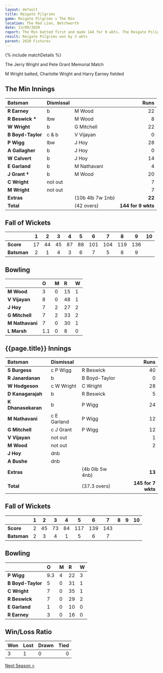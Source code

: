 ```yaml
---
layout: default
title: Reigate Pilgrims
game: Reigate Pilgrims v The Min
location: The Red Lion, Betchworth
date: 13/09/2020
report: The Min batted first and made 144 for 9 wkts. The Reigate Piligims replied with 145 for 7 wickets
result: Reigate Pilgrims won by 3 wkts
parent: 2020 Fixtures
---
```


{% include matchDetails %}

The Jerry Wright and Pete Grant Memorial Match

M Wright batted, Charlotte Wright and Harry Earney fielded

## The Min Innings

| Batsman | Dismissal | | Runs |
|:---|:---|---|---:|
| **R Earney** | b | M Wood | 22 |
| **R Beswick &#42;** | lbw | M Wood | 8 |
| **W Wright** | b | G Mitchell | 22 |
| **B Boyd-Taylor** | c & b | V Vijayan | 0 |
| **P Wigg** | lbw  | J Hoy | 28 |
| **A Gallagher** | b | J Hoy | 0 |
| **W Calvert** | b | J Hoy | 14 |
| **E Garland** | b | M Nathavani | 4 |
| **J Grant &#8224;** | b | M Wood | 20 |
| **C Wright** | not out |  | 7 |
| **M Wright** | not out |  | 7 |
| **Extras** | | (10b 4lb 7w 1nb) | **22** |
| **Total** | | (42 overs) | **144 for 9 wkts** |

## Fall of Wickets

| | 1 | 2 | 3 | 4 | 5 | 6 | 7 | 8 | 9 | 10 |
|---|:---:|:---:|:---:|:---:|:---:|:---:|:---:|:---:|:---:|:---:|
| **Score** | 17 | 44 | 45 | 87 | 88 | 101 | 104 | 119 | 136 |  |
| **Batsman** | 2 | 1 | 4 | 3 | 6 | 7 | 5 | 8 | 9 |  |

## Bowling

| | O | M | R | W |
|---|:---|:---|:---|:---|
| **M Wood** | 3 | 0 | 15 | 1 |
| **V Vijayan** | 8 | 0 | 48 | 1 |
| **J Hoy** | 7 | 2 | 27 | 2 |
| **G Mitchell** | 7 | 2 | 33 | 2 |
| **M Nathavani** | 7 | 0 | 30 | 1 |
| **L Marsh** | 1.1 | 0 | 8 | 0 |

## {{page.title}} Innings

| Batsman | Dismissal | | Runs |
|:---|:---|---|---:|
| **S Burgess** | c P Wigg | R Beswick | 40 |
| **R Janardanan** | b | B Boyd-Taylor | 0 |
| **W Hodgeson** | c W Wright | C Wright | 28 |
| **D Kanagarajah** | b | R Beswick | 5 |
| **K Dhanasekaran** | b | P Wigg | 24 |
| **M Nathavani** | c E Garland | P Wigg | 12 |
| **G Mitchell** | c J Grant | P Wigg | 12|
| **V Vijayan** | not out |  | 1 |
| **M Wood** | not out |  | 2 |
| **J Hoy** | dnb |  |  |
| **A Bushe** | dnb | |  |
| **Extras** | | (4b 0lb 5w 4nb) | **13** |
| **Total** | | (37.3 overs) | **145 for 7 wkts** |

## Fall of Wickets

| | 1 | 2 | 3 | 4 | 5 | 6 | 7 | 8 | 9 | 10 |
|---|:---:|:---:|:---:|:---:|:---:|:---:|:---:|:---:|:---:|:---:|
| **Score** | 2 | 45 | 73 | 84 | 117 | 139 | 143 |  |  |  |
| **Batsman** | 2 | 3 | 4 | 1 | 5 | 6 | 7 |  |  |  |

## Bowling

| | O | M | R | W |
|---|:---|:---|:---|:---|
| **P Wigg** | 9.3 | 4 | 22 | 3 |
| **B Boyd-Taylor** | 5 | 0 | 31 | 1 |
| **C Wright** | 7 | 0 | 35 | 1 |
| **R Beswick** | 7 | 0 | 29 | 2 |
| **E Garland** | 1 | 0 | 10 | 0 |
| **R Earney** | 3 | 0 | 16 | 0 |

## Win/Loss Ratio

| Won | Lost | Drawn | Tied |
|:---|:---|:---|---:|
| 3 | 1 | 0 | 0 |

[Next Season >](../2021)